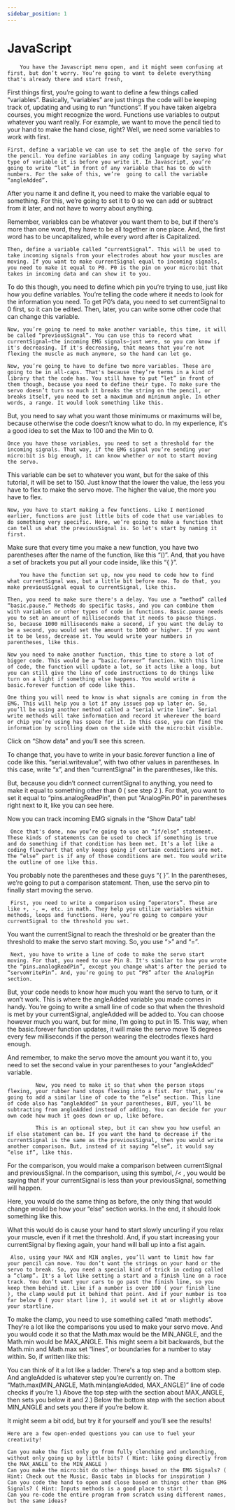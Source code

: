 ```yaml
---
sidebar_position: 1
---
```


# JavaScript #

        You have the Javascript menu open, and it might seem confusing at first, but don’t worry. You’re going to want to delete everything that's already there and start fresh,

First things first, you’re going to want to define a few things called “variables”. Basically, “variables” are just things the code will be keeping track of, updating and using to run “functions”. If you have taken algebra courses, you might recognize the word. Functions use variables to output whatever you want really. For example, we want to move the pencil tied to your hand to make the hand close, right? Well, we need some variables to work with first.

    First, define a variable we can use to set the angle of the servo for the pencil. You define variables in any coding language by saying what type of variable it is before you write it. In Javascript, you’re going to write “let” in front of any variable that has to do with numbers. For the sake of this, we’re  going to call the variable “angleAdded”.

After you name it and define it, you need to make the variable equal to something. For this, we’re going to set it to 0 so we can add or subtract from it later, and not have to worry about anything.

Remember, variables can be whatever you want them to be, but if there's more than one word, they have to be all together in one place. And, the first word has to be uncapitalized, while every word after is Capitalized.

    Then, define a variable called “currentSignal”. This will be used to take incoming signals from your electrodes about how your muscles are moving. If you want to make currentSignal equal to incoming signals, you need to make it equal to P0. P0 is the pin on your micro:bit that takes in incoming data and can show it to you. 

To do this though, you need to define which pin you’re trying to use, just like how you define variables. You’re telling the code where it needs to look for the information you need. To get P0’s data, you need to set currentSignal to 0 first, so it can be edited. Then, later, you can write some other code that can change this variable.

    Now, you’re going to need to make another variable, this time, it will be called “previousSignal”. You can use this to record what currentSignal–the incoming EMG signals–just were, so you can know if it's decreasing. If it's decreasing, that means that you’re not flexing the muscle as much anymore, so the hand can let go.

    Now, you’re going to have to define two more variables. These are going to be in all-caps. That's because they’re terms in a kind of library that the code has. You still have to put “let” in front of them though, because you need to define their type. To make sure the servo doesn’t turn so much it breaks the string on the pencil, or breaks itself, you need to set a maximum and minimum angle. In other words, a range. It would look something like this. 

But, you need to say what you want those minimums or maximums will be, because otherwise the code doesn’t know what to do. In my experience, it's a good idea to set the Max to 100 and the Min to 0.

    Once you have those variables, you need to set a threshold for the incoming signals. That way, if the EMG signal you’re sending your micro:bit is big enough, it can know whether or not to start moving the servo. 

This variable can be set to whatever you want, but for the sake of this tutorial, it will be set to 150. Just know that the lower the value, the less you have to flex to make the servo move. The higher the value, the more you have to flex.

    Now, you have to start making a few functions. Like I mentioned earlier, functions are just little bits of code that use variables to do something very specific. Here, we’re going to make a function that can tell us what the previousSignal is. So let's start by naming it first.

Make sure that every time you make a new function, you have two parentheses after the name of the function, like this “()”. And, that you have a set of brackets you put all your code inside, like this “{ }”.

        You have the function set up, now you need to code how to find what currentSignal was, but a little bit before now. To do that, you make previousSignal equal to currentSignal, like this.

    Then, you need to make sure there's a delay. You use a “method” called “basic.pause.” Methods do specific tasks, and you can combine them with variables or other types of code in functions. Basic.pause needs you to set an amount of milliseconds that it needs to pause things. So, because 1000 milliseconds make a second, if you want the delay to be a second, you would set the amount to 1000 or higher. If you want it to be less, decrease it. You would write your numbers in parentheses, like this.

    Now you need to make another function, this time to store a lot of bigger code. This would be a “basic.forever” function. With this line of code, the function will update a lot, so it acts like a loop, but you can still give the line of code instructions to do things like turn on a light if something else happens. You would write a basic.forever function of code like this.

    One thing you will need to know is what signals are coming in from the EMG. This will help you a lot if any issues pop up later on. So, you’ll be using another method called a “serial write line”. Serial write methods will take information and record it wherever the board or chip you’re using has space for it. In this case, you can find the information by scrolling down on the side with the micro:bit visible.

Click on “Show data” and you’ll see this screen.

To change that, you have to write in your basic.forever function a line of code like this. “serial.writevalue”, with two other values in parentheses. In this case, write “x”, and then “currentSignal” in the parentheses, like this.

But, because you didn’t connect currentSignal to anything, you need to make it equal to something other than 0 ( see step 2 ). For that, you want to set it equal to “pins.analogReadPin”, then put “AnalogPin.P0” in parentheses right next to it, like you can see here.

Now you can track incoming EMG signals in the “Show Data” tab!

     Once that's done, now you’re going to use an “if/else” statement. These kinds of statements can be used to check if something is true and do something if that condition has been met. It’s a lot like a coding flowchart that only keeps going if certain conditions are met. The “else” part is if any of those conditions are met. You would write the outline of one like this. 

You probably note the parentheses and these guys “{ }”. In the parentheses, we’re going to put a comparison statement. Then, use the servo pin to finally start moving the servo.

     First, you need to write a comparison using “operators”. These are like +, -, =, etc. in math. They help you utilize variables within methods, loops and functions. Here, you’re going to compare your currentSignal to the threshold you set.

You want the currentSignal to reach the threshold or be greater than the threshold to make the servo start moving. So, you use “>” and “=”.

     Next, you have to write a line of code to make the servo start moving. For that, you need to use Pin 8. It's similar to how you wrote the “pins.analogReadPin”, except you change what's after the period to “servoWritePin”. And, you’re going to put “P8” after the AnalogPin section. 

But, your code needs to know how much you want the servo to turn, or it won’t work. This is where the angleAdded variable you made comes in handy. You’re going to write a small line of code so that when the threshold is met by your currentSignal, angleAdded will be added to. You can choose however much you want, but for mine, I’m going to put in 15. This way, when the basic.forever function updates, it will make the servo move 15 degrees every few milliseconds if the person wearing the electrodes flexes hard enough.

And remember, to make the servo move the amount you want it to, you need to set the second value in your parentheses to your “angleAdded” variable.

             Now, you need to make it so that when the person stops flexing, your rubber hand stops flexing into a fist. For that, you’re going to add a similar line of code to the “else” section. This line of code also has “angleAdded” in your parentheses, BUT, you’ll be subtracting from angleAdded instead of adding. You can decide for your own code how much it goes down or up, like before. 

             This is an optional step, but it can show you how useful an if else statement can be. If you want the hand to decrease if the currentSignal is the same as the previousSignal, then you would write another comparison. But, instead of it saying “else”, it would say “else if”, like this. 

For the comparison, you would make a comparison between currentSignal and previousSignal. In the comparison, using this symbol, /< , you would be saying that if your currentSignal is less than your previousSignal, something will happen.

Here, you would do the same thing as before, the only thing that would change would be how your “else” section works. In the end, it should look something like this.

What this would do is cause your hand to start slowly uncurling if you relax your muscle, even if it met the threshold. And, if you start increasing your currentSignal by flexing again, your hand will ball up into a fist again.

     Also, using your MAX and MIN angles, you’ll want to limit how far your pencil can move. You don’t want the strings on your hand or the servo to break. So, you need a special kind of trick in coding called a “clamp”. It's a lot like setting a start and a finish line on a race track. You don’t want your cars to go past the finish line, so you keep them behind it. Like if a number is over 100 ( your finish line ), the clamp would put it behind that point. And if your number is too far below 0 ( your start line ), it would set it at or slightly above your startline. 

To make the clamp, you need to use something called “math methods”. They’re a lot like the comparisons you used to make your servo move. And you would code it so that the Math.max would be the MIN_ANGLE, and the Math.min would be MAX_ANGLE. This might seem a bit backwards, but the Math.min and Math.max set “lines”, or boundaries for a number to stay within. So, if written like this:

You can think of it a lot like a ladder. There's a top step and a bottom step. And angleAdded is whatever step you’re currently on. The “Math.max(MIN_ANGLE, Math.min(angleAdded, MAX_ANGLE)” line of code checks if you’re 1.) Above the top step with the section about MAX_ANGLE, then sets you below it and 2.) Below the bottom step with the section about MIN_ANGLE and sets you there if you’re below it.

It might seem a bit odd, but try it for yourself and you’ll see the results!

    Here are a few open-ended questions you can use to fuel your creativity!

    Can you make the fist only go from fully clenching and unclenching, without only going up by little bits? ( Hint: like going directly from the MAX_ANGLE to the MIN_ANGLE )
    Can you make the micro:bit do other things based on the EMG Signals? ( Hint: Check out the Music, Basic tabs in blocks for inspiration )
    Can you code the hand to open and close based on things other than EMG Signals? ( Hint: Inputs methods is a good place to start )
    Can you re-code the entire program from scratch using different names, but the same ideas?